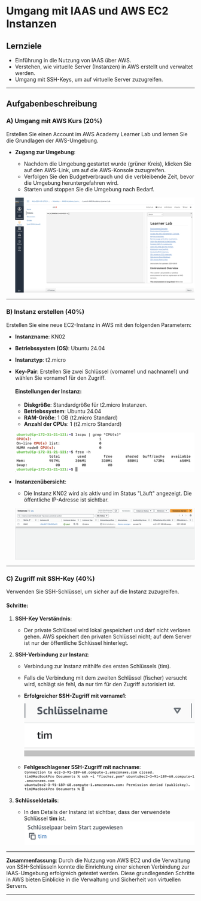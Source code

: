 # Umgang mit IAAS und AWS EC2 Instanzen

## Lernziele
- Einführung in die Nutzung von IAAS über AWS.
- Verstehen, wie virtuelle Server (Instanzen) in AWS erstellt und verwaltet werden.
- Umgang mit SSH-Keys, um auf virtuelle Server zuzugreifen.

---

## Aufgabenbeschreibung

### A) Umgang mit AWS Kurs (20%)
Erstellen Sie einen Account im AWS Academy Learner Lab und lernen Sie die Grundlagen der AWS-Umgebung.

- **Zugang zur Umgebung**:
  - Nachdem die Umgebung gestartet wurde (grüner Kreis), klicken Sie auf den AWS-Link, um auf die AWS-Konsole zuzugreifen.
  - Verfolgen Sie den Budgetverbrauch und die verbleibende Zeit, bevor die Umgebung heruntergefahren wird.
  - Starten und stoppen Sie die Umgebung nach Bedarf.
  
  ![AWS Academy Learner Lab](Images/1.png)

---

### B) Instanz erstellen (40%)
Erstellen Sie eine neue EC2-Instanz in AWS mit den folgenden Parametern:

- **Instanzname**: KN02
- **Betriebssystem (OS)**: Ubuntu 24.04
- **Instanztyp**: t2.micro
- **Key-Pair**: Erstellen Sie zwei Schlüssel (vorname1 und nachname1) und wählen Sie vorname1 für den Zugriff.
  
  #### Einstellungen der Instanz:
  - **Diskgröße**: Standardgröße für t2.micro Instanzen.
  - **Betriebssystem**: Ubuntu 24.04
  - **RAM-Größe**: 1 GB (t2.micro Standard)
  - **Anzahl der CPUs**: 1 (t2.micro Standard)

  ![Instanz erfolgreich gestartet](Images/7.png)

- **Instanzenübersicht**:
  - Die Instanz KN02 wird als aktiv und im Status "Läuft" angezeigt. Die öffentliche IP-Adresse ist sichtbar.

  ![Instanzenliste](Images/3.png)

---

### C) Zugriff mit SSH-Key (40%)
Verwenden Sie SSH-Schlüssel, um sicher auf die Instanz zuzugreifen.

#### Schritte:
1. **SSH-Key Verständnis**:
   - Der private Schlüssel wird lokal gespeichert und darf nicht verloren gehen. AWS speichert den privaten Schlüssel nicht; auf dem Server ist nur der öffentliche Schlüssel hinterlegt.

2. **SSH-Verbindung zur Instanz**:
   - Verbindung zur Instanz mithilfe des ersten Schlüssels (tim).
   - Falls die Verbindung mit dem zweiten Schlüssel (fischer) versucht wird, schlägt sie fehl, da nur tim für den Zugriff autorisiert ist.
   
   - **Erfolgreicher SSH-Zugriff mit vorname1**:
     ![SSH Zugriff mit vorname1](Images/4.png)

   - **Fehlgeschlagener SSH-Zugriff mit nachname**:
     ![SSH Fehler mit vorname2](Images/5.png)

3. **Schlüsseldetails**:
   - In den Details der Instanz ist sichtbar, dass der verwendete Schlüssel **tim** ist.
    ![SSH Fehler mit vorname2](Images/6.png)
---

**Zusammenfassung**:
Durch die Nutzung von AWS EC2 und die Verwaltung von SSH-Schlüsseln konnte die Einrichtung einer sicheren Verbindung zur IAAS-Umgebung erfolgreich getestet werden. Diese grundlegenden Schritte in AWS bieten Einblicke in die Verwaltung und Sicherheit von virtuellen Servern.

---

